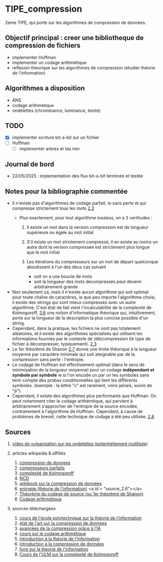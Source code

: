 # TIPE_compression

2eme TIPE, qui porte sur les algorithmes de compression de donnees.

## Objectif principal : creer une bibliotheque de compression de fichiers

+ implementer Huffman
+ implementer un codage arithmétique
+ reflexion theorique sur les algorithmes de compression (etudier théorie de l'information)

## Algorithmes a disposition

+ ANS
+ codage arithmetique
+ ondelettes (chrominance, luminance, teinte)

## TODO

+ [x] implementer ecriture bit-a-bit sur un fichier
+ [ ] Huffman
  + [ ] implementer arbres et tas min

## Journal de bord

+ 22/05/2025 : implementation des flux bit-a-bit terminée et testée

## Notes pour la bibliographie commentée

+ Il n'existe pas d'algorithmes de codage parfait, ie sans perte et qui
    compresse strictement tous les mots [2.3](#source_2.3)
  + Plus exactement, pour tout algorithme lossless, on a 3 certitudes :

    1. Il existe un mot dans la version compression est de longueur
        supérieure ou égale au mot initial

    2. S'il existe un mot strictement compressé, il en existe au moins un
        autre dont la version compressée est strictement plus longue que
        le mot initial
    3. Les itérations du compresseurs sur un mot de départ quelconque
        aboutissent à l'un des deux cas suivant
        + soit on a une boucle de mots
        + soit la longueur des mots decompressés peut devenir
            arbitrairement grande
+ Non seulement ça, mais il n'existe aucun algorithme qui soit optimal pour toute chaîne de
  caractères, ie que peu importe l'algorithme choisi, il existe des strings qui sont mieux compressés
  avec un autre algorithme. C'est état de fait vient l'incalculabilité de la complexité de Kolmogoroff,
  [3.8](#source_3.8) une notion d'informatique théorique qui, intuitivement, porte sur la longueur
  de la description la plus concise possible d'un string.
+ Cependant, dans la pratique, les fichiers ne sont pas totalement aléatoires,
    et il existe des algorithmes spécialisés qui utilisent les informations
    fournies par le contexte de (dé)compression (le type de fichier à
    décompresser, typiquement). [2.3](#source_2.3)
+ Le 1er théorème de Shanon [2.7](#source_2.7) donne une limite théorique à la longueur
    moyenne par caractère minimale qui soit ateignable par de la compression sans perte :
    l'entropie.
+ Le codage de Huffman est effectivement optimal (dans le sens de minimisation de la longueur moyenne)
  pour un codage **indépendant et symbole par symbole** ie si l'on encode un par un les symboles sans
  tenir compte des probas conditionnelles qui lient les différents symboles.
  (exemple : la lettre "c" est rarement, voire jamais, suivie de "p").
+ Cependant, il existe des algorithmes plus performants que Huffman. On peut notamment citer le codage
  arithémtique, qui parvient à arbitrairement s'approcher de l'entropie de la source encodée,
  contrairement à l'algorithme de Huffman. Cependant, à cause de problèmes de brevet, cette technique
  de codage a été peu utilisée. [2.8](#source_2.8)

## Sources

1. [video de vulgarisation sur les ondelettes (potentiellement inutilisée)](https://youtu.be/vpmlGMZSpvQ?si=35RCm1T92-lWqZgx)<a id = "source_1"></a>

2. articles wikipedia & affiliés<a id = "source_2"></a>
    1. [compression de donnees](https://fr.wikipedia.org/wiki/Compression_de_donn%C3%A9es) <a id = "source_2.1"></a>
    2. [compresseurs parfaits](https://fr.wikipedia.org/wiki/Compression_de_donn%C3%A9es_universelle) <a id = "source_2.2"></a>
    3. [complexité de Kolmogoroff](https://en.wikipedia.org/wiki/Kolmogorov_complexity) <a id = "source_2.3"></a>
    4. [NCD](https://en.wikipedia.org/wiki/Normalized_compression_distance)<a id = "source_2.4"></a>
    5. [wikibook sur la compression de données](https://en.wikibooks.org/wiki/Data_Compression) <a id = "source_2.5"></a>
    6. [entropie (théorie de l'information)](https://en.wikipedia.org/wiki/Entropy_(information_theory)) <a id = "source_2.6"></a>
    7. [Théorème du codage de source (ou 1er théorème de Shanon)](https://en.wikipedia.org/wiki/Shannon%27s_source_coding_theorem#Source_coding_theorem_for_symbol_codes) <a id = "source_2.7"></a>
    8. [Codage arithmétique](https://en.wikipedia.org/wiki/Arithmetic_coding)<a id = "source_2.8"></a>
3. sources téléchargées
   1. [cours de l'école polytechnique sur la théorie de l'information](/documentation/cours_intro_thr_info_X.pdf) <a id = "source_3.1"></a>
   2. [etat de l'art sur la compression de donnees](/documentation/state_of_the_art_in_data_compression.pdf) <a id = "source_3.2"></a>
   3. [avancées de la compression grâce à l'IA](/documentation/compression_AI_era.pdf) <a id = "source_3.3"></a>
   4. [cours sur le codage arithmétique](/documentation/cours_codage_arithmetique.pdf) <a id = "source_3.4"></a>
   5. [introduction à la théorie de l'information](/documentation/info_thr_intro.pdf) <a id = "source_3.5"></a>
   6. [introduction à la compression de données](/documentation/intro_data_compression.pdf) <a id = "source_3.6"></a>
   7. [livre sur la theorie de l'information](/documentation/elements_of_information_theory.pdf) <a id = "source_3.7"></a>
   8. [Cours de l'ULM sur la complexité de Kolmogoroff](/documentation/cours_ULM_Kolmogorov.pdf)<a id = "source_3.8"></a>
